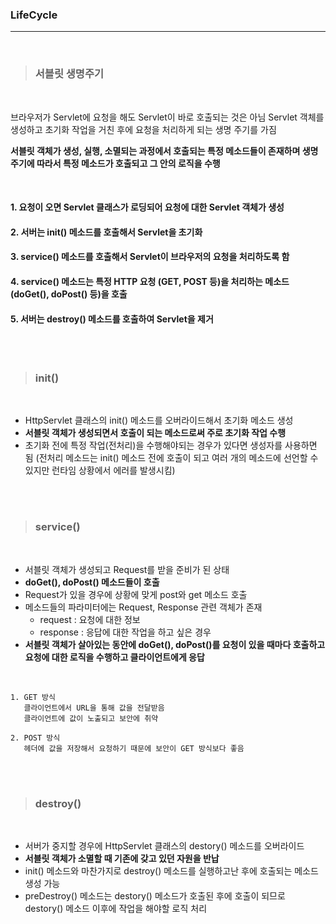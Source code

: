 ### LifeCycle
---

<br>

>### __서블릿 생명주기__

<br>

브라우저가 Servlet에 요청을 해도 Servlet이 바로 호출되는 것은 아님
Servlet 객체를 생성하고 초기화 작업을 거친 후에 요청을 처리하게 되는 생명 주기를 가짐

__서블릿 객체가 생성, 실행, 소멸되는 과정에서 호출되는 특정 메소드들이 존재하며 생명주기에 따라서 특정 메소드가 호출되고 그 안의 로직을 수행__

<br>

#### 1. 요청이 오면 Servlet 클래스가 로딩되어 요청에 대한 Servlet 객체가 생성
#### 2. 서버는 init() 메소드를 호출해서 Servlet을 초기화
#### 3. service() 메소드를 호출해서 Servlet이 브라우저의 요청을 처리하도록 함
#### 4. service() 메소드는 특정 HTTP 요청 (GET, POST 등)을 처리하는 메소드(doGet(), doPost() 등)을 호출
#### 5. 서버는 destroy() 메소드를 호출하여 Servlet을 제거

<br><br>

>### __init()__

<br>

- HttpServlet 클래스의 init() 메소드를 오버라이드해서 초기화 메소드 생성
- __서블릿 객체가 생성되면서 호출이 되는 메소드로써 주로 초기화 작업 수행__
- 초기화 전에 특정 작업(전처리)을 수행해야되는 경우가 있다면 생성자를 사용하면 됨
(전처리 메소드는 init() 메소드 전에 호출이 되고 여러 개의 메소드에 선언할 수 있지만 런타임 상황에서 에러를 발생시킴)

<br><br>

>### __service()__

<br>

- 서블릿 객체가 생성되고 Request를 받을 준비가 된 상태
- __doGet(), doPost() 메소드들이 호출__
- Request가 있을 경우에 상황에 맞게 post와 get 메소드 호출
- 메소드들의 파라미터에는 Request, Response 관련 객체가 존재
  - request : 요청에 대한 정보
  - response : 응답에 대한 작업을 하고 싶은 경우
- __서블릿 객체가 살아있는 동안에 doGet(), doPost()를 요청이 있을 때마다 호출하고 요청에 대한 로직을 수행하고 클라이언트에게 응답__

<br>

~~~
1. GET 방식
   클라이언트에서 URL을 통해 값을 전달받음
   클라이언트에 값이 노출되고 보안에 취약

2. POST 방식
   헤더에 값을 저장해서 요청하기 때문에 보안이 GET 방식보다 좋음
~~~

<br><br>

>### __destroy()__

<br>

- 서버가 중지할 경우에 HttpServlet 클래스의 destory() 메소드를 오버라이드
- __서블릿 객체가 소멸할 때 기존에 갖고 있던 자원을 반납__
- init() 메소드와 마찬가지로 destroy() 메소드를 실행하고난 후에 호출되는 메소드 생성 가능
- preDestroy() 메소드는 destory() 메소드가 호출된 후에 호출이 되므로 destory() 메소드 이후에 작업을 해야할 로직 처리
